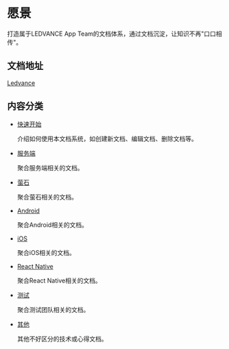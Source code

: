 # 愿景
打造属于LEDVANCE App Team的文档体系，通过文档沉淀，让知识不再"口口相传"。

## 文档地址
[Ledvance](https://ledvancedevsz.github.io/ledvance-docs/#/quickstart/)

## 内容分类

  * [快速开始](quickstart/)

    介绍如何使用本文档系统，如创建新文档、编辑文档、删除文档等。

  * [服务端](backend/)

    聚合服务端相关的文档。

  * [萤石](ezviz/)

    聚合萤石相关的文档。

  * [Android](android/)

    聚合Android相关的文档。

  * [iOS](ios/)

    聚合iOS相关的文档。

  * [React Native](rn/)

    聚合React Native相关的文档。

  * [测试](test/)

    聚合测试团队相关的文档。

  * [其他](other/)

    其他不好区分的技术或心得文档。

